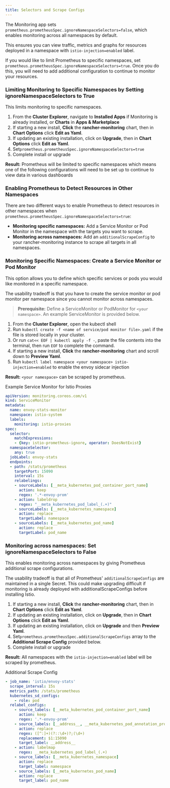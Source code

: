 ```yaml
---
title: Selectors and Scrape Configs
---
```


The Monitoring app sets `prometheus.prometheusSpec.ignoreNamespaceSelectors=false`, which enables monitoring across all namespaces by default.

This ensures you can view traffic, metrics and graphs for resources deployed in a namespace with `istio-injection=enabled` label.

If you would like to limit Prometheus to specific namespaces, set `prometheus.prometheusSpec.ignoreNamespaceSelectors=true`. Once you do this, you will need to add additional configuration to continue to monitor your resources.

### Limiting Monitoring to Specific Namespaces by Setting ignoreNamespaceSelectors to True

This limits monitoring to specific namespaces.

1. From the **Cluster Explorer**, navigate to **Installed Apps** if Monitoring is already installed, or **Charts** in **Apps & Marketplace**
1. If starting a new install, **Click** the **rancher-monitoring** chart, then in **Chart Options** click **Edit as Yaml**.
1. If updating an existing installation, click on **Upgrade**, then in **Chart Options** click **Edit as Yaml**.
1. Set`prometheus.prometheusSpec.ignoreNamespaceSelectors=true`
1. Complete install or upgrade

**Result:** Prometheus will be limited to specific namespaces  which means one of the following configurations will need to be set up to continue to view data in various dashboards

### Enabling Prometheus to Detect Resources in Other Namespaces

There are two different ways to enable Prometheus to detect resources in other namespaces when `prometheus.prometheusSpec.ignoreNamespaceSelectors=true`:

- **Monitoring specific namespaces:** Add a Service Monitor or Pod Monitor in the namespace with the targets you want to scrape.
- **Monitoring across namespaces:** Add an `additionalScrapeConfig` to your rancher-monitoring instance to scrape all targets in all namespaces.

### Monitoring Specific Namespaces: Create a Service Monitor or Pod Monitor

This option allows you to define which specific services or pods you would like monitored in a specific namespace.

The usability tradeoff is that you have to create the service monitor or pod monitor per namespace since you cannot monitor across namespaces.

> **Prerequisite:** Define a ServiceMonitor or PodMonitor for `<your namespace>`. An example ServiceMonitor is provided below.

1. From the **Cluster Explorer**, open the kubectl shell
1. Run `kubectl create -f <name of service/pod monitor file>.yaml` if the file is stored locally in your cluster.
1. Or run `cat<< EOF | kubectl apply -f -`, paste the file contents into the terminal, then run `EOF` to complete the command.
1. If starting a new install, **Click** the **rancher-monitoring** chart and scroll down to **Preview Yaml**.
1. Run `kubectl label namespace <your namespace> istio-injection=enabled` to enable the envoy sidecar injection

**Result:**  `<your namespace>` can be scraped by prometheus.

<figcaption>Example Service Monitor for Istio Proxies</figcaption>

```yaml
apiVersion: monitoring.coreos.com/v1
kind: ServiceMonitor
metadata:
  name: envoy-stats-monitor
  namespace: istio-system
  labels:
    monitoring: istio-proxies
spec:
  selector:
    matchExpressions:
    - {key: istio-prometheus-ignore, operator: DoesNotExist}
  namespaceSelector:
    any: true
  jobLabel: envoy-stats
  endpoints:
  - path: /stats/prometheus
    targetPort: 15090
    interval: 15s
    relabelings:
    - sourceLabels: [__meta_kubernetes_pod_container_port_name]
      action: keep
      regex: '.*-envoy-prom'
    - action: labeldrop
      regex: "__meta_kubernetes_pod_label_(.+)"
    - sourceLabels: [__meta_kubernetes_namespace]
      action: replace
      targetLabel: namespace
    - sourceLabels: [__meta_kubernetes_pod_name]
      action: replace
      targetLabel: pod_name
```

### Monitoring across namespaces: Set ignoreNamespaceSelectors to False

This enables monitoring across namespaces by giving Prometheus additional scrape configurations.

The usability tradeoff is that  all of Prometheus' `additionalScrapeConfigs` are maintained in a single Secret. This could make upgrading difficult if monitoring is already deployed with additionalScrapeConfigs before installing Istio.

1. If starting a new install, **Click** the **rancher-monitoring** chart, then in **Chart Options** click **Edit as Yaml**.
1. If updating an existing installation, click on **Upgrade**, then in **Chart Options** click **Edit as Yaml**.
1. If updating an existing installation, click on **Upgrade** and then **Preview Yaml**.
1. Set`prometheus.prometheusSpec.additionalScrapeConfigs` array to the **Additional Scrape Config** provided below.
1. Complete install or upgrade

**Result:** All namespaces with the `istio-injection=enabled` label will be scraped by prometheus.

<figcaption>Additional Scrape Config</figcaption>

``` yaml
- job_name: 'istio/envoy-stats'
  scrape_interval: 15s
  metrics_path: /stats/prometheus
  kubernetes_sd_configs:
    - role: pod
  relabel_configs:
    - source_labels: [__meta_kubernetes_pod_container_port_name]
      action: keep
      regex: '.*-envoy-prom'
    - source_labels: [__address__, __meta_kubernetes_pod_annotation_prometheus_io_port]
      action: replace
      regex: ([^:]+)(?::\d+)?;(\d+)
      replacement: $1:15090
      target_label: __address__
    - action: labelmap
      regex: __meta_kubernetes_pod_label_(.+)
    - source_labels: [__meta_kubernetes_namespace]
      action: replace
      target_label: namespace
    - source_labels: [__meta_kubernetes_pod_name]
      action: replace
      target_label: pod_name
```
